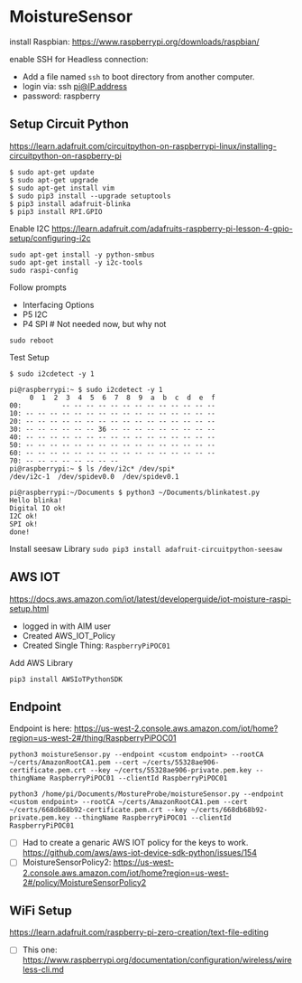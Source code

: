 # MoistureSensor

install Raspbian: https://www.raspberrypi.org/downloads/raspbian/

enable SSH for Headless connection:
- Add a file named `ssh` to boot directory from another computer.
- login via: ssh pi@IP.address
- password: raspberry

## Setup Circuit Python
https://learn.adafruit.com/circuitpython-on-raspberrypi-linux/installing-circuitpython-on-raspberry-pi

```
$ sudo apt-get update
$ sudo apt-get upgrade
$ sudo apt-get install vim
$ sudo pip3 install --upgrade setuptools
$ pip3 install adafruit-blinka
$ pip3 install RPI.GPIO
```

Enable I2C
https://learn.adafruit.com/adafruits-raspberry-pi-lesson-4-gpio-setup/configuring-i2c
```
sudo apt-get install -y python-smbus
sudo apt-get install -y i2c-tools
sudo raspi-config
```
Follow prompts
- Interfacing Options
- P5 I2C
- P4 SPI  # Not needed now, but why not

```
sudo reboot
```

Test Setup
```
$ sudo i2cdetect -y 1

pi@raspberrypi:~ $ sudo i2cdetect -y 1
     0  1  2  3  4  5  6  7  8  9  a  b  c  d  e  f
00:          -- -- -- -- -- -- -- -- -- -- -- -- --
10: -- -- -- -- -- -- -- -- -- -- -- -- -- -- -- --
20: -- -- -- -- -- -- -- -- -- -- -- -- -- -- -- --
30: -- -- -- -- -- -- 36 -- -- -- -- -- -- -- -- --
40: -- -- -- -- -- -- -- -- -- -- -- -- -- -- -- --
50: -- -- -- -- -- -- -- -- -- -- -- -- -- -- -- --
60: -- -- -- -- -- -- -- -- -- -- -- -- -- -- -- --
70: -- -- -- -- -- -- -- --
pi@raspberrypi:~ $ ls /dev/i2c* /dev/spi*
/dev/i2c-1  /dev/spidev0.0  /dev/spidev0.1

pi@raspberrypi:~/Documents $ python3 ~/Documents/blinkatest.py
Hello blinka!
Digital IO ok!
I2C ok!
SPI ok!
done!
```

Install seesaw Library
`sudo pip3 install adafruit-circuitpython-seesaw`



## AWS IOT
https://docs.aws.amazon.com/iot/latest/developerguide/iot-moisture-raspi-setup.html

- logged in with AIM user
- Created AWS_IOT_Policy
- Created Single Thing: `RaspberryPiPOC01`


Add AWS Library
```
pip3 install AWSIoTPythonSDK
```

## Endpoint

Endpoint is here: https://us-west-2.console.aws.amazon.com/iot/home?region=us-west-2#/thing/RaspberryPiPOC01

```
python3 moistureSensor.py --endpoint <custom endpoint> --rootCA ~/certs/AmazonRootCA1.pem --cert ~/certs/55328ae906-certificate.pem.crt --key ~/certs/55328ae906-private.pem.key --thingName RaspberryPiPOC01 --clientId RaspberryPiPOC01

python3 /home/pi/Documents/MostureProbe/moistureSensor.py --endpoint <custom endpoint> --rootCA ~/certs/AmazonRootCA1.pem --cert ~/certs/668db68b92-certificate.pem.crt --key ~/certs/668db68b92-private.pem.key --thingName RaspberryPiPOC01 --clientId RaspberryPiPOC01
```

- [ ] Had to create a genaric AWS IOT policy for the keys to work.
https://github.com/aws/aws-iot-device-sdk-python/issues/154
- [ ] MoistureSensorPolicy2: https://us-west-2.console.aws.amazon.com/iot/home?region=us-west-2#/policy/MoistureSensorPolicy2

## WiFi Setup
https://learn.adafruit.com/raspberry-pi-zero-creation/text-file-editing

- [ ] This one: https://www.raspberrypi.org/documentation/configuration/wireless/wireless-cli.md
